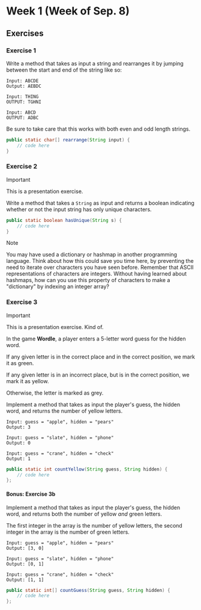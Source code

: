 # Week 1 (Week of Sep. 8)

## Exercises

### Exercise 1

Write a method that takes as input a string and rearranges it by jumping between the start and end of the string like so:

```
Input: ABCDE
Output: AEBDC

Input: THING
OUTPUT: TGHNI

Input: ABCD
OUTPUT: ADBC
```

Be sure to take care that this works with both even and odd length strings.

```java
public static char[] rearrange(String input) {
    // code here
}
```

### Exercise 2

> [!IMPORTANT]
> This is a presentation exercise.

Write a method that takes a `String` as input and returns a boolean indicating whether or not the input string has only unique characters.

```java
public static boolean hasUnique(String s) {
    // code here
}
```

> [!NOTE]
> You may have used a dictionary or hashmap in another programming language. Think about how this could save you time here, by preventing the need to iterate over characters you have seen before. Remember that ASCII representations of characters are integers. Without having learned about hashmaps, how can you use this property of characters to make a "dictionary" by indexing an integer array?

### Exercise 3

> [!IMPORTANT]
> This is a presentation exercise. Kind of.

In the game **Wordle**, a player enters a 5-letter word guess for the hidden word.

If any given letter is in the correct place and in the correct position, we mark it as green.

If any given letter is in an incorrect place, but is in the correct position, we mark it as yellow.

Otherwise, the letter is marked as grey.

Implement a method that takes as input the player's guess, the hidden word, and returns the number of yellow letters.

```
Input: guess = "apple", hidden = "pears"
Output: 3

Input: guess = "slate", hidden = "phone"
Output: 0

Input: guess = "crane", hidden = "check"
Output: 1
```

```java
public static int countYellow(String guess, String hidden) {
    // code here
};
```

#### Bonus: Exercise 3b

Implement a method that takes as input the player's guess, the hidden word, and returns both the number of yellow _and_ green letters.

The first integer in the array is the number of yellow letters, the second integer in the array is the number of green letters.

```
Input: guess = "apple", hidden = "pears"
Output: [3, 0]

Input: guess = "slate", hidden = "phone"
Output: [0, 1]

Input: guess = "crane", hidden = "check"
Output: [1, 1]
```

```java
public static int[] countGuess(String guess, String hidden) {
    // code here
};
```
